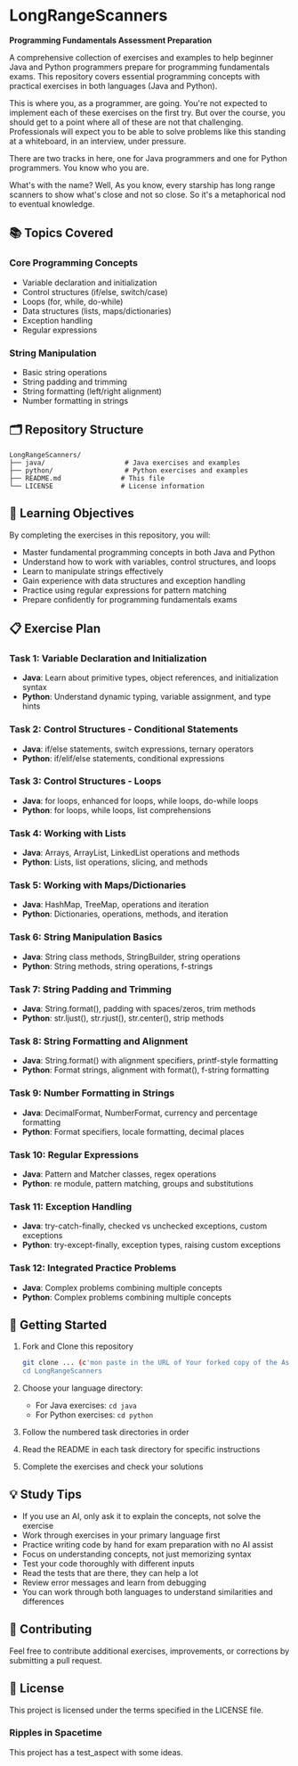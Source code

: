 # LongRangeScanners

**Programming Fundamentals Assessment Preparation**

A comprehensive collection of exercises and examples to help beginner Java and Python programmers prepare for programming fundamentals exams. 
This repository covers essential programming concepts with practical exercises in both languages (Java and Python).

This is where you, as a programmer, are going.
You're not expected to implement each of these exercises on the first try.
But over the course, you should get to a point where all of these are not that challenging.
Professionals will expect you to be able to solve problems like this standing at a whiteboard, in an interview, under pressure.

There are two tracks in here, one for Java programmers and one for Python programmers.
You know who you are. 

What's with the name? Well, As you know, every starship has long range scanners to show what's close and not so close. So it's a metaphorical nod to eventual knowledge.

## 📚 Topics Covered

### Core Programming Concepts
- Variable declaration and initialization
- Control structures (if/else, switch/case)
- Loops (for, while, do-while)
- Data structures (lists, maps/dictionaries)
- Exception handling
- Regular expressions

### String Manipulation
- Basic string operations
- String padding and trimming
- String formatting (left/right alignment)
- Number formatting in strings

## 🗂️ Repository Structure

```
LongRangeScanners/
├── java/                    # Java exercises and examples
├── python/                  # Python exercises and examples
├── README.md               # This file
└── LICENSE                 # License information
```

## 🎯 Learning Objectives

By completing the exercises in this repository, you will:
- Master fundamental programming concepts in both Java and Python
- Understand how to work with variables, control structures, and loops
- Learn to manipulate strings effectively
- Gain experience with data structures and exception handling
- Practice using regular expressions for pattern matching
- Prepare confidently for programming fundamentals exams

## 📋 Exercise Plan

### Task 1: Variable Declaration and Initialization
- **Java**: Learn about primitive types, object references, and initialization syntax
- **Python**: Understand dynamic typing, variable assignment, and type hints

### Task 2: Control Structures - Conditional Statements
- **Java**: if/else statements, switch expressions, ternary operators
- **Python**: if/elif/else statements, conditional expressions

### Task 3: Control Structures - Loops
- **Java**: for loops, enhanced for loops, while loops, do-while loops
- **Python**: for loops, while loops, list comprehensions

### Task 4: Working with Lists
- **Java**: Arrays, ArrayList, LinkedList operations and methods
- **Python**: Lists, list operations, slicing, and methods

### Task 5: Working with Maps/Dictionaries
- **Java**: HashMap, TreeMap, operations and iteration
- **Python**: Dictionaries, operations, methods, and iteration

### Task 6: String Manipulation Basics
- **Java**: String class methods, StringBuilder, string operations
- **Python**: String methods, string operations, f-strings

### Task 7: String Padding and Trimming
- **Java**: String.format(), padding with spaces/zeros, trim methods
- **Python**: str.ljust(), str.rjust(), str.center(), strip methods

### Task 8: String Formatting and Alignment
- **Java**: String.format() with alignment specifiers, printf-style formatting
- **Python**: Format strings, alignment with format(), f-string formatting

### Task 9: Number Formatting in Strings
- **Java**: DecimalFormat, NumberFormat, currency and percentage formatting
- **Python**: Format specifiers, locale formatting, decimal places

### Task 10: Regular Expressions
- **Java**: Pattern and Matcher classes, regex operations
- **Python**: re module, pattern matching, groups and substitutions

### Task 11: Exception Handling
- **Java**: try-catch-finally, checked vs unchecked exceptions, custom exceptions
- **Python**: try-except-finally, exception types, raising custom exceptions

### Task 12: Integrated Practice Problems
- **Java**: Complex problems combining multiple concepts
- **Python**: Complex problems combining multiple concepts

## 🚀 Getting Started

1. Fork and Clone this repository
   ```bash
   git clone ... (c'mon paste in the URL of Your forked copy of the Assigned REPO)
   cd LongRangeScanners
   ```

2. Choose your language directory:
   - For Java exercises: `cd java`
   - For Python exercises: `cd python`

3. Follow the numbered task directories in order
4. Read the README in each task directory for specific instructions
5. Complete the exercises and check your solutions

## 💡 Study Tips

- If you use an AI, only ask it to explain the concepts, not solve the exercise
- Work through exercises in your primary language first
- Practice writing code by hand for exam preparation with no AI assist
- Focus on understanding concepts, not just memorizing syntax
- Test your code thoroughly with different inputs
- Read the tests that are there, they can help a lot
- Review error messages and learn from debugging
- You can work through both languages to understand similarities and differences

## 🤝 Contributing

Feel free to contribute additional exercises, improvements, or corrections by submitting a pull request.

## 📄 License

This project is licensed under the terms specified in the LICENSE file.

### Ripples in Spacetime

This project has a test_aspect with some ideas.
